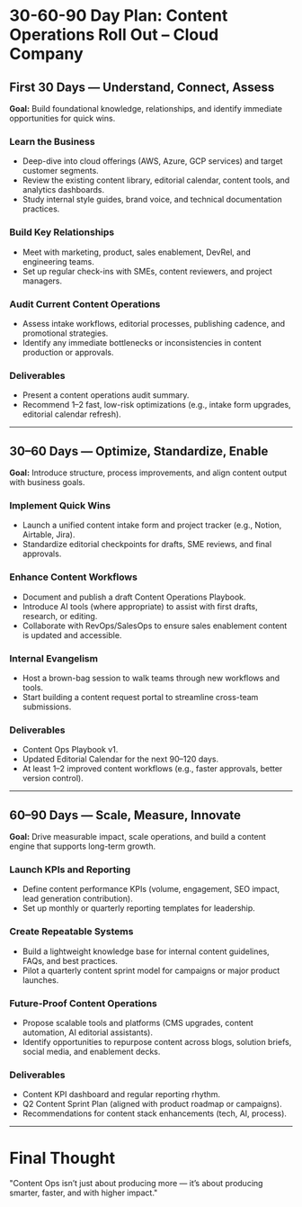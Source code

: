 # 30-60-90 Day Plan: Content Operations Roll Out – Cloud Company

## First 30 Days — Understand, Connect, Assess

**Goal:** Build foundational knowledge, relationships, and identify immediate opportunities for quick wins.

### Learn the Business
- Deep-dive into cloud offerings (AWS, Azure, GCP services) and target customer segments.
- Review the existing content library, editorial calendar, content tools, and analytics dashboards.
- Study internal style guides, brand voice, and technical documentation practices.

### Build Key Relationships
- Meet with marketing, product, sales enablement, DevRel, and engineering teams.
- Set up regular check-ins with SMEs, content reviewers, and project managers.

### Audit Current Content Operations
- Assess intake workflows, editorial processes, publishing cadence, and promotional strategies.
- Identify any immediate bottlenecks or inconsistencies in content production or approvals.

### Deliverables
- Present a content operations audit summary.
- Recommend 1–2 fast, low-risk optimizations (e.g., intake form upgrades, editorial calendar refresh).

---

## 30–60 Days — Optimize, Standardize, Enable

**Goal:** Introduce structure, process improvements, and align content output with business goals.

### Implement Quick Wins
- Launch a unified content intake form and project tracker (e.g., Notion, Airtable, Jira).
- Standardize editorial checkpoints for drafts, SME reviews, and final approvals.

### Enhance Content Workflows
- Document and publish a draft Content Operations Playbook.
- Introduce AI tools (where appropriate) to assist with first drafts, research, or editing.
- Collaborate with RevOps/SalesOps to ensure sales enablement content is updated and accessible.

### Internal Evangelism
- Host a brown-bag session to walk teams through new workflows and tools.
- Start building a content request portal to streamline cross-team submissions.

### Deliverables
- Content Ops Playbook v1.
- Updated Editorial Calendar for the next 90–120 days.
- At least 1–2 improved content workflows (e.g., faster approvals, better version control).

---

## 60–90 Days — Scale, Measure, Innovate

**Goal:** Drive measurable impact, scale operations, and build a content engine that supports long-term growth.

### Launch KPIs and Reporting
- Define content performance KPIs (volume, engagement, SEO impact, lead generation contribution).
- Set up monthly or quarterly reporting templates for leadership.

### Create Repeatable Systems
- Build a lightweight knowledge base for internal content guidelines, FAQs, and best practices.
- Pilot a quarterly content sprint model for campaigns or major product launches.

### Future-Proof Content Operations
- Propose scalable tools and platforms (CMS upgrades, content automation, AI editorial assistants).
- Identify opportunities to repurpose content across blogs, solution briefs, social media, and enablement decks.

### Deliverables
- Content KPI dashboard and regular reporting rhythm.
- Q2 Content Sprint Plan (aligned with product roadmap or campaigns).
- Recommendations for content stack enhancements (tech, AI, process).

---

# Final Thought

"Content Ops isn’t just about producing more — it’s about producing smarter, faster, and with higher impact."
